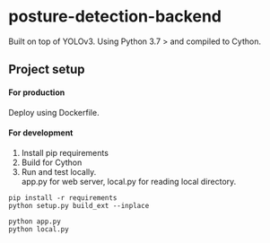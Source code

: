 # posture-detection-backend

Built on top of YOLOv3. Using Python 3.7 > and compiled to Cython.

## Project setup
#### For production
Deploy using Dockerfile.

#### For development

1. Install pip requirements
1. Build for Cython
3. Run and test locally.<br>
   app.py for web server, local.py for reading local directory.

```
pip install -r requirements
python setup.py build_ext --inplace
```

```
python app.py
python local.py
```
